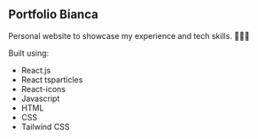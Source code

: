 ## Portfolio Bianca

Personal website to showcase my experience and tech skills. 👩🏼‍💻

Built using:

- React.js
- React tsparticles
- React-icons
- Javascript
- HTML
- CSS
- Tailwind CSS

